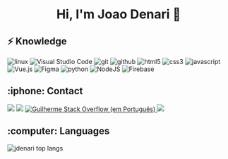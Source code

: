 <h1 align="center"> Hi, I'm Joao Denari 👋 </h1>

<h2>⚡ Knowledge </h1>
<p>
  <img src="https://img.shields.io/badge/Linux-FCC624?style=for-the-badge&logo=linux&logoColor=black" alt="linux">
  <img src="https://img.shields.io/badge/VisualStudioCode-0078d7.svg?style=for-the-badge&logo=visual-studio-code&logoColor=white" alt="Visual Studio Code"/>
  <img src="https://img.shields.io/badge/git-%23F05033.svg?style=for-the-badge&logo=git&logoColor=white" alt="git">
  <img src="https://img.shields.io/badge/github-%23121011.svg?style=for-the-badge&logo=github&logoColor=white" alt="github">
  <img src="https://img.shields.io/badge/-HTML5-E96228?style=for-the-badge&logoColor=FFF&logo=html5" alt="html5">
  <img src="https://img.shields.io/badge/-CSS3-1572B6?style=for-the-badge&logoColor=FFF&logo=css3" alt="css3">
  <img src="https://img.shields.io/badge/-JavaScript-F2BF22?style=for-the-badge&logoColor=FFF&logo=javascript" alt="javascript">
  <img src="https://img.shields.io/badge/-Vue.js-4FC08D?style=for-the-badge&logoColor=FFF&logo=Vue.js" alt="Vue.js">
  <img src="https://img.shields.io/badge/figma-%23F24E1E.svg?style=for-the-badge&logo=figma&logoColor=white" alt="Figma"/>
  <img src="https://img.shields.io/badge/-Python-3776AB?style=for-the-badge&logoColor=FFF&logo=Python" alt="python">
  <img src="https://img.shields.io/badge/node.js-6DA55F?style=for-the-badge&logo=node.js&logoColor=white" alt="NodeJS">
  <img src="https://img.shields.io/badge/firebase-%23039BE5.svg?style=for-the-badge&logo=firebase" alt="Firebase">  
</p>

<h2>:iphone: Contact </h1>
<p>
  <a href="https://www.linkedin.com/in/jo%C3%A3o-vitor-denari-dos-santos/" target="_blank"><img src="https://img.shields.io/badge/-LinkedIn-%230077B5?style=for-the-badge&logo=linkedin&logoColor=white" target="_blank"></a> 
  <a href = "mailto:joao.denaris@gmail.com"><img src="https://img.shields.io/badge/-Gmail-%23333?style=for-the-badge&logo=gmail&logoColor=white" target="_blank"></a>
  <a href="https://stackoverflow.com/users/19805304/jo%c3%a3o-denari" target="_blank">
    <img src="https://img.shields.io/badge/-Stack%20Overflow-FE7A16?style=for-the-badge&logoColor=FFF&logo=Stack%20Overflow" alt="Guilherme Stack Overflow (em Português)">
  </a>
  <a href="https://instagram.com/joaodenari" target="_blank"><img src="https://img.shields.io/badge/-Instagram-%23E4405F?style=for-the-badge&logo=instagram&logoColor=white" target="_blank"></a>
</p>

<h2>:computer: Languages </h3>

![jdenari top langs](https://github-readme-stats.vercel.app/api/top-langs/?username=jdenari&layout=compact&theme=buefy)
